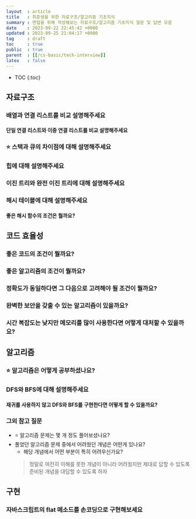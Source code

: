 ```yaml
---
layout  : article
title   : 취준생을 위한 자료구조/알고리즘 기초지식
summary : 면접을 위해 작성해보는 자료구조/알고리즘 기초지식 질문 및 답변 모음
date    : 2023-09-22 22:45:42 +0900
updated : 2023-09-25 21:04:17 +0900
tag     : draft
toc     : true
public  : true
parent  : [[/cs-basic/tech-interview]]
latex   : false
---
```

* TOC
{:toc}

## 자료구조

### 배열과 연결 리스트를 비교 설명해주세요

#### 단일 연결 리스트와 이중 연결 리스트를 비교 설명해주세요

### ⭐ 스택과 큐의 차이점에 대해 설명해주세요

### 힙에 대해 설명해주세요

### 이진 트리와 완전 이진 트리에 대해 설명해주세요

### 해시 테이블에 대해 설명해주세요

#### 좋은 해시 함수의 조건은 뭘까요?

## 코드 효율성

### 좋은 코드의 조건이 뭘까요?

### 좋은 알고리즘의 조건이 뭘까요?

### 정확도가 동일하다면 그 다음으로 고려해야 될 조건이 뭘까요?

### 완벽한 보안을 갖출 수 있는 알고리즘이 있을까요?

### 시간 복잡도는 낮지만 메모리를 많이 사용한다면 어떻게 대처할 수 있을까요?

## 알고리즘

### ⭐ 알고리즘은 어떻게 공부하셨나요?

### DFS와 BFS에 대해 설명해주세요

#### 재귀를 사용하지 않고 DFS와 BFS를 구현한다면 어떻게 할 수 있을까요?

### 그외 참고 질문

* ⭐ 알고리즘 문제는 몇 개 정도 풀어보셨나요?
* 풀었던 알고리즘 문제 중에서 어려웠던 개념은 어떤게 있나요?
    * 해당 개념에서 어떤 부분이 특히 어려우신가요?
    > 정말로 여전히 이해를 못한 개념이 아니라 어려웠지만 제대로 답할 수 있도록 준비된 개념을 대답할 수 있도록 하자

## 구현

### 자바스크립트의 flat 메소드를 손코딩으로 구현해보세요
